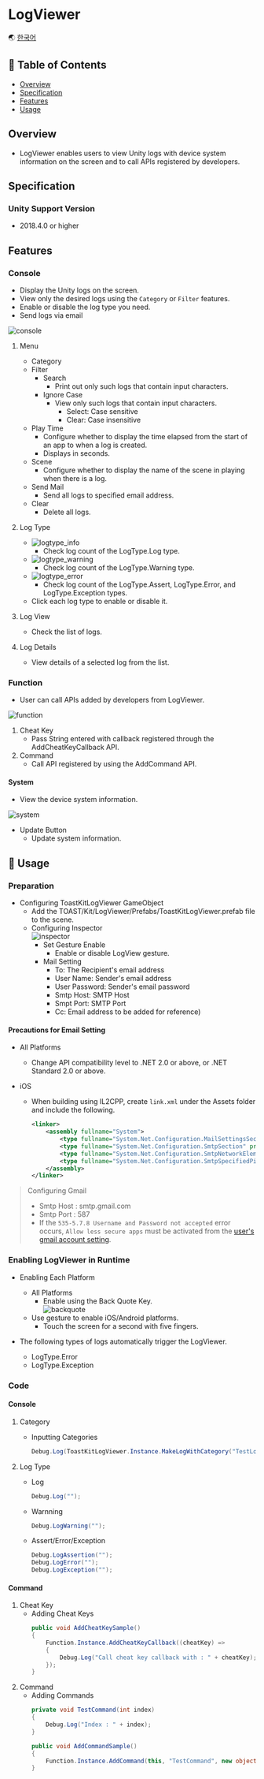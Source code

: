 # LogViewer

🌏 [한국어](README.md)

## 🚩 Table of Contents

* [Overview](#Overview)
* [Specification](#Specification)
* [Features](#Features)
* [Usage](#-Usage)

## Overview

* LogViewer enables users to view Unity logs with device system information on the screen and to call APIs registered by developers.

## Specification

### Unity Support Version

* 2018.4.0 or higher

## Features

### Console

* Display the Unity logs on the screen.
* View only the desired logs using the `Category` or `Filter` features.
* Enable or disable the log type you need.
* Send logs via email

![console](./images/console.png)

1. Menu
    * Category
    * Filter
        * Search 
            *  Print out only such logs that contain input characters.
        * Ignore Case
            *  View only such logs that contain input characters.
                * Select: Case sensitive
                * Clear: Case insensitive
    * Play Time
        * Configure whether to display the time elapsed from the start of an app to when a log is created. 
        * Displays in seconds.
    * Scene
        * Configure whether to display the name of the scene in playing when there is a log.
    * Send Mail
        * Send all logs to specified email address.
    * Clear
        * Delete all logs. 

2. Log Type
    * ![logtype_info](./images/logtype_info.png)
        * Check log count of the LogType.Log type.
    * ![logtype_warning](./images/logtype_warning.png)
        * Check log count of the LogType.Warning type.
    * ![logtype_error](./images/logtype_error.png)
        * Check log count of the LogType.Assert, LogType.Error, and LogType.Exception types.
    * Click each log type to enable or disable it.

3. Log View
    * Check the list of logs.

4. Log Details
    *  View details of a selected log from the list.


### Function

* User can call APIs added by developers from LogViewer.

![function](./images/function.png)

1. Cheat Key          
    * Pass String entered with callback registered through the AddCheatKeyCallback API.
2. Command
    * Call API registered by using the AddCommand API.

#### System

* View the device system information.

![system](./images/system.png)

* Update Button
    * Update system information.


## 🔨 Usage

### Preparation

* Configuring ToastKitLogViewer GameObject
    * Add the TOAST/Kit/LogViewer/Prefabs/ToastKitLogViewer.prefab file to the scene.
    *  Configuring Inspector </br>
    ![inspector](./images/inspector.png)
        * Set Gesture Enable
            * Enable or disable LogView gesture.
        * Mail Setting 
            * To: The Recipient's email address
            * User Name: Sender's email address
            * User Password: Sender's email password
            * Smtp Host: SMTP Host
            * Smpt Port: SMTP Port
            * Cc: Email address to be added for reference)            

#### Precautions for Email Setting
* All Platforms
  
    * Change API compatibility level to .NET 2.0 or above, or .NET Standard 2.0 or above.
* iOS
    * When building using IL2CPP, create `link.xml` under the Assets folder and include the following.
        ```xml
        <linker>
            <assembly fullname="System">
                <type fullname="System.Net.Configuration.MailSettingsSectionGroup" preserve="all"/>
                <type fullname="System.Net.Configuration.SmtpSection" preserve="all"/>
                <type fullname="System.Net.Configuration.SmtpNetworkElement" preserve="all"/>
                <type fullname="System.Net.Configuration.SmtpSpecifiedPickupDirectoryElement" preserve="all"/>
            </assembly>
        </linker>
        ```
> Configuring Gmail
> * Smtp Host : smtp.gmail.com
> * Smtp Port : 587
> * If the `535-5.7.8 Username and Password not accepted` error occurs, `Allow less secure apps` must be activated from the [user's gmail account setting](https://myaccount.google.com/lesssecureapps).
            
### Enabling LogViewer in Runtime

* Enabling Each Platform
    * All Platforms
        * Enable using the Back Quote Key.</br>
            ![backquote](./images/backquote.png)
    * Use gesture to enable iOS/Android platforms.
        * Touch the screen for a second with five fingers.

* The following types of logs automatically trigger the LogViewer.
    * LogType.Error
    * LogType.Exception

### Code

#### Console
1. Category
    * Inputting Categories
        ```cs
        Debug.Log(ToastKitLogViewer.Instance.MakeLogWithCategory("TestLog", "UserCategory"));
        ```

2.  Log Type
    * Log        
        ```cs
        Debug.Log("");
        ```
    * Warnning        
        ```cs
        Debug.LogWarning("");
        ```
    * Assert/Error/Exception        
        ```cs
        Debug.LogAssertion("");
        Debug.LogError("");
        Debug.LogException("");
        ```
#### Command

1. Cheat Key      
    * Adding Cheat Keys
        ```cs
        public void AddCheatKeySample()
        {
            Function.Instance.AddCheatKeyCallback((cheatKey) =>
            {
                Debug.Log("Call cheat key callback with : " + cheatKey);
            });
        }
        ```
2. Command
    * Adding Commands
        ```cs
        private void TestCommand(int index)
        {       
            Debug.Log("Index : " + index);         
        }

        public void AddCommandSample()
        {
            Function.Instance.AddCommand(this, "TestCommand", new object[] { 2 });
        }
        ```
